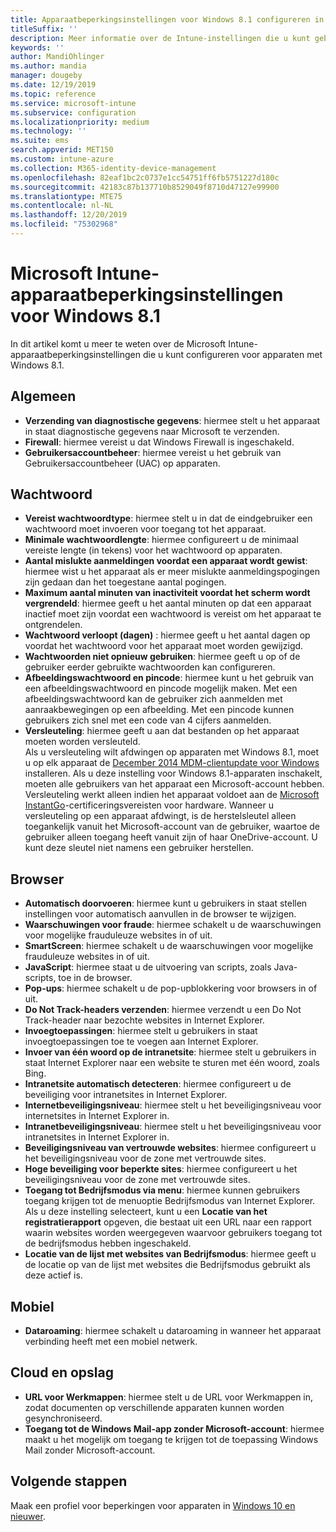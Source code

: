 ```yaml
---
title: Apparaatbeperkingsinstellingen voor Windows 8.1 configureren in Microsoft Intune - Azure | Microsoft Docs
titleSuffix: ''
description: Meer informatie over de Intune-instellingen die u kunt gebruiken voor het beheren van apparaatinstellingen en functionaliteit op apparaten met Windows 8.1.
keywords: ''
author: MandiOhlinger
ms.author: mandia
manager: dougeby
ms.date: 12/19/2019
ms.topic: reference
ms.service: microsoft-intune
ms.subservice: configuration
ms.localizationpriority: medium
ms.technology: ''
ms.suite: ems
search.appverid: MET150
ms.custom: intune-azure
ms.collection: M365-identity-device-management
ms.openlocfilehash: 82eaf1bc2c0737e1cc54751ff6fb5751227d180c
ms.sourcegitcommit: 42183c87b137710b8529049f8710d47127e99900
ms.translationtype: MTE75
ms.contentlocale: nl-NL
ms.lasthandoff: 12/20/2019
ms.locfileid: "75302968"
---
```

# <a name="microsoft-intune-windows-81-device-restriction-settings"></a>Microsoft Intune-apparaatbeperkingsinstellingen voor Windows 8.1

In dit artikel komt u meer te weten over de Microsoft Intune-apparaatbeperkingsinstellingen die u kunt configureren voor apparaten met Windows 8.1.

## <a name="general"></a>Algemeen

- **Verzending van diagnostische gegevens**: hiermee stelt u het apparaat in staat diagnostische gegevens naar Microsoft te verzenden.
- **Firewall**: hiermee vereist u dat Windows Firewall is ingeschakeld.
- **Gebruikersaccountbeheer**: hiermee vereist u het gebruik van Gebruikersaccountbeheer (UAC) op apparaten.

## <a name="password"></a>Wachtwoord
- **Vereist wachtwoordtype**: hiermee stelt u in dat de eindgebruiker een wachtwoord moet invoeren voor toegang tot het apparaat.
- **Minimale wachtwoordlengte**: hiermee configureert u de minimaal vereiste lengte (in tekens) voor het wachtwoord op apparaten.
- **Aantal mislukte aanmeldingen voordat een apparaat wordt gewist**: hiermee wist u het apparaat als er meer mislukte aanmeldingspogingen zijn gedaan dan het toegestane aantal pogingen.
- **Maximum aantal minuten van inactiviteit voordat het scherm wordt vergrendeld**: hiermee geeft u het aantal minuten op dat een apparaat inactief moet zijn voordat een wachtwoord is vereist om het apparaat te ontgrendelen.
- **Wachtwoord verloopt (dagen)** : hiermee geeft u het aantal dagen op voordat het wachtwoord voor het apparaat moet worden gewijzigd.
- **Wachtwoorden niet opnieuw gebruiken**: hiermee geeft u op of de gebruiker eerder gebruikte wachtwoorden kan configureren.
- **Afbeeldingswachtwoord en pincode**: hiermee kunt u het gebruik van een afbeeldingswachtwoord en pincode mogelijk maken. Met een afbeeldingswachtwoord kan de gebruiker zich aanmelden met aanraakbewegingen op een afbeelding. Met een pincode kunnen gebruikers zich snel met een code van 4 cijfers aanmelden.
- **Versleuteling**: hiermee geeft u aan dat bestanden op het apparaat moeten worden versleuteld.<br>Als u versleuteling wilt afdwingen op apparaten met Windows 8.1, moet u op elk apparaat de [December 2014 MDM-clientupdate voor Windows](https://support.microsoft.com/kb/3013816) installeren.
Als u deze instelling voor Windows 8.1-apparaten inschakelt, moeten alle gebruikers van het apparaat een Microsoft-account hebben.
Versleuteling werkt alleen indien het apparaat voldoet aan de [Microsoft InstantGo](https://blogs.windows.com/windowsexperience/2014/06/19/instantgo-a-better-way-to-sleep/#IBHULcTfI4PokO8X.97)-certificeringsvereisten voor hardware.
Wanneer u versleuteling op een apparaat afdwingt, is de herstelsleutel alleen toegankelijk vanuit het Microsoft-account van de gebruiker, waartoe de gebruiker alleen toegang heeft vanuit zijn of haar OneDrive-account. U kunt deze sleutel niet namens een gebruiker herstellen. 

## <a name="browser"></a>Browser
- **Automatisch doorvoeren**: hiermee kunt u gebruikers in staat stellen instellingen voor automatisch aanvullen in de browser te wijzigen.
- **Waarschuwingen voor fraude**: hiermee schakelt u de waarschuwingen voor mogelijke frauduleuze websites in of uit.
- **SmartScreen**: hiermee schakelt u de waarschuwingen voor mogelijke frauduleuze websites in of uit.
- **JavaScript**: hiermee staat u de uitvoering van scripts, zoals Java-scripts, toe in de browser.
- **Pop-ups**: hiermee schakelt u de pop-upblokkering voor browsers in of uit.
- **Do Not Track-headers verzenden**: hiermee verzendt u een Do Not Track-header naar bezochte websites in Internet Explorer.
- **Invoegtoepassingen**: hiermee stelt u gebruikers in staat invoegtoepassingen toe te voegen aan Internet Explorer.
- **Invoer van één woord op de intranetsite**: hiermee stelt u gebruikers in staat Internet Explorer naar een website te sturen met één woord, zoals Bing.
- **Intranetsite automatisch detecteren**: hiermee configureert u de beveiliging voor intranetsites in Internet Explorer.
- **Internetbeveiligingsniveau**: hiermee stelt u het beveiligingsniveau voor internetsites in Internet Explorer in.
- **Intranetbeveiligingsniveau**: hiermee stelt u het beveiligingsniveau voor intranetsites in Internet Explorer in.
- **Beveiligingsniveau van vertrouwde websites**: hiermee configureert u het beveiligingsniveau voor de zone met vertrouwde sites.
- **Hoge beveiliging voor beperkte sites**: hiermee configureert u het beveiligingsniveau voor de zone met vertrouwde sites.
- **Toegang tot Bedrijfsmodus via menu**: hiermee kunnen gebruikers toegang krijgen tot de menuoptie Bedrijfsmodus van Internet Explorer.
Als u deze instelling selecteert, kunt u een **Locatie van het registratierapport** opgeven, die bestaat uit een URL naar een rapport waarin websites worden weergegeven waarvoor gebruikers toegang tot de bedrijfsmodus hebben ingeschakeld.
- **Locatie van de lijst met websites van Bedrijfsmodus**: hiermee geeft u de locatie op van de lijst met websites die Bedrijfsmodus gebruikt als deze actief is.

## <a name="cellular"></a>Mobiel
- **Dataroaming**: hiermee schakelt u dataroaming in wanneer het apparaat verbinding heeft met een mobiel netwerk.

## <a name="cloud-and-storage"></a>Cloud en opslag
- **URL voor Werkmappen**: hiermee stelt u de URL voor Werkmappen in, zodat documenten op verschillende apparaten kunnen worden gesynchroniseerd.
- **Toegang tot de Windows Mail-app zonder Microsoft-account**: hiermee maakt u het mogelijk om toegang te krijgen tot de toepassing Windows Mail zonder Microsoft-account.

## <a name="next-steps"></a>Volgende stappen

Maak een profiel voor beperkingen voor apparaten in [Windows 10 en nieuwer](device-restrictions-windows-10.md).
